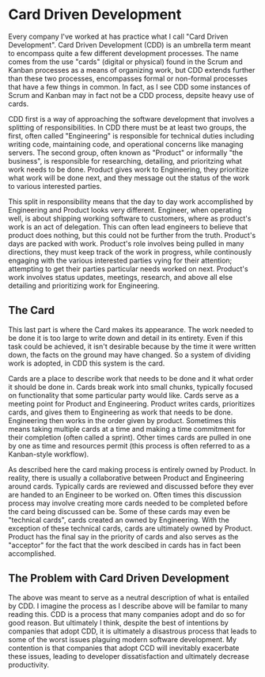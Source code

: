 # Card Driven Development

Every company I've worked at has practice what I call "Card Driven Development". Card Driven Development (CDD) is an umbrella term meant to encompass quite a few different development processes. The name comes from the use "cards" (digital or physical) found in the Scrum and Kanban processes as a means of organizing work, but CDD extends further than these two processes, encompasses formal or non-formal processes that have a few things in common. In fact, as I see CDD some instances of Scrum and Kanban may in fact not be a CDD process, depsite heavy use of cards.

CDD first is a way of approaching the software development that involves a splitting of responsibilities. In CDD there must be at least two groups, the first, often called "Engineering" is responsible for  technical duties including writing code, maintaining code, and operational concerns like managing servers. The second group, often known as "Product" or informally "the business", is responsible for researching, detailing, and prioritzing what work needs to be done. Product gives work to Engineering, they prioritize what work will be done next, and they message out the status of the work to various interested parties.

This split in responsibility means that the day to day work accomplished by Engineering and Product looks very different. Engineer, when operating well, is about shipping working software to customers, where as product's work is an act of delegation. This can often lead engineers to believe that product does nothing, but this could not be further from the truth. Product's days are packed with work. Product's role involves being pulled in many directions, they must keep track of the work in progress, while continously engaging with the various interested parties vying for their attention; attempting to get their parties particular needs worked on next. Product's work involves status updates, meetings, research, and above all else detailing and prioritizing work for Engineering.

## The Card

This last part is where the Card makes its appearance. The work needed to be done it is too large to write down and detail in its entirety. Even if this task could be achieved, it isn't desirable because by the time it were written down, the facts on the ground may have changed. So a system of dividing work is adopted, in CDD this system is the card.

Cards are a place to describe work that needs to be done and it what order it should be done in. Cards  break work into small chunks, typically focused on functionality that some particular party would like. Cards serve as a meeting point for Product and Engineering. Product writes cards, prioritizes cards, and gives them to Engineering as work that needs to be done. Engineering then works in the order given by product. Sometimes this means taking multiple cards at a time and making a time commitment for their completion (often called a sprint). Other times cards are pulled in one by one as time and resources permit (this process is often referred to as a Kanban-style workflow).

As described here the card making process is entirely owned by Product. In reality, there is usually a collaborative between Product and Engineering around cards. Typically cards are reviewed and discussed before they ever are handed to an Engineer to be worked on. Often times this discussion process may involve creating more cards needed to be completed before the card being discussed can be. Some of these cards may even be "technical cards", cards created an owned by Engineering. With the exception of these technical cards, cards are ultimately owned by Product. Product has the final say in the priority of cards and also serves as the "acceptor" for the fact that the work descibed in cards has in fact been accomplished.

## The Problem with Card Driven Development

The above was meant to serve as a neutral description of what is entailed by CDD. I imagine the process as I describe above will be familar to many reading this. CDD is a process that many companies adopt and do so for good reason. But ultimately I think, despite the best of intentions by companies that adopt CDD, it is ultimately a disastrous process that leads to some of the worst issues plaguing modern software development. My contention is that companies that adopt CCD will inevitably exacerbate these issues, leading to developer dissatisfaction and ultimately decrease productivity.